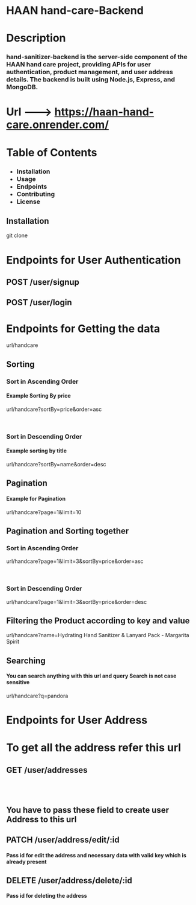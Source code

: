 
# HAAN hand-care-Backend

# Description
<h3>hand-sanitizer-backend is the server-side component of the HAAN hand care project, providing APIs for user authentication, product management, and user address details. The backend is built using Node.js, Express, and MongoDB.</h3>


 # Url --->   https://haan-hand-care.onrender.com/


# Table of Contents
<h3>
 <ul>
 <li>Installation</li>
  <li>Usage</li>
  <li>Endpoints</li>
  <li>Contributing</li>
  <li>License</li>
</ul>
</h3>

<h2>Installation</h2>
git clone <github-repo-url>

# Endpoints for User Authentication
<h2>POST /user/signup</h2>



<h2>POST /user/login</h2>


# Endpoints for Getting the data 
url/handcare 





 <h2>Sorting</h2>    
 <h3>Sort in Ascending Order</h3>
 <h4>Example Sorting By price</h4>
<p>url/handcare?sortBy=price&order=asc  </p>
<br/>
 <h3>Sort in Descending Order</h3>
 <h4>Example sorting by title</h4>
<p>url/handcare?sortBy=name&order=desc  </p>

 <h2>Pagination</h2>    
 <h4>Example for Pagination</h4>
<p>url/handcare?page=1&limit=10  </p>

 <h2>Pagination and Sorting together</h2>    
  <h3>Sort in Ascending Order</h3>
<p>url/handcare?page=1&limit=3&sortBy=price&order=asc</p>
<br/>

  <h3>Sort in Descending Order</h3>
<p>url/handcare?page=1&limit=3&sortBy=price&order=desc</p>


<h2>Filtering the Product according to key and value</h2>
<p>url/handcare?name=Hydrating Hand Sanitizer & Lanyard Pack - Margarita Spirit</p>

<h2>Searching </h2>
<h4>You can search anything with this url and query Search is not case sensitive </h4>

<p>url/handcare?q=pandora</p>





# Endpoints for User Address

 <h1>To get all the address refer this url</h1>
<h2>GET /user/addresses</h2>
<br/>
<br/>


<h2>You have to pass these field to create user Address to this url</h2>




<h2>PATCH /user/address/edit/:id</h2>
<h4>Pass id for edit the address and necessary data with valid key which is already present </h4>


<h2>DELETE /user/address/delete/:id</h2>
<h4>Pass id for deleting the address </h4>
